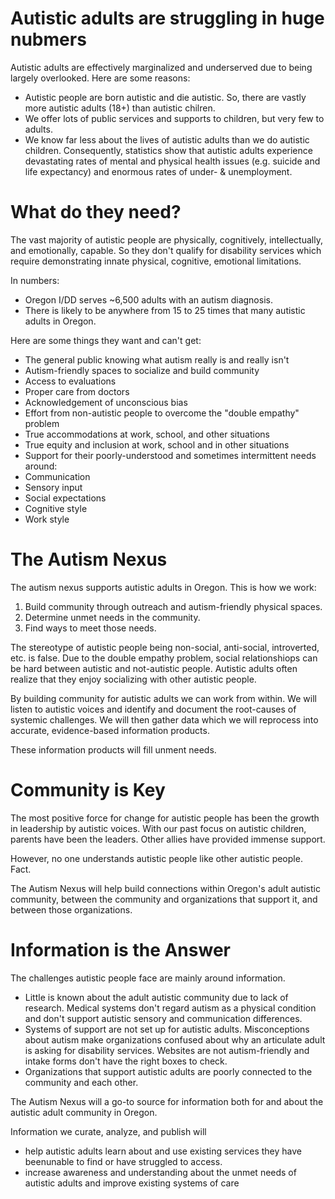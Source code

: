 # Autistic adults are struggling in huge nubmers
Autistic adults are effectively marginalized and underserved due to being largely overlooked. Here are some reasons:
- Autistic people are born autistic and die autistic. So, there are vastly more autistic adults (18+) than
autistic chilren.
- We offer lots of public services and supports to children, but very few to adults.
- We know far less about the lives of autistic adults than we do autistic children. Consequently, statistics show that autistic adults experience devastating rates of mental and physical health issues (e.g. suicide and life expectancy) and enormous rates of under- & unemployment.

# What do they need?</summary>
The vast majority of autistic people are physically, cognitively, intellectually, and emotionally, capable. So they don't qualify for disability services which require demonstrating innate physical, cognitive, emotional limitations.

In numbers:
- Oregon I/DD serves ~6,500 adults with an autism diagnosis.
- There is likely to be anywhere from 15 to 25 times that many autistic adults in Oregon.

Here are some things they want and can't get:
- The general public knowing what autism really is and really isn't
- Autism-friendly spaces to socialize and build community
- Access to evaluations
- Proper care from doctors
- Acknowledgement of unconscious bias
- Effort from non-autistic people to overcome the "double empathy" problem
- True accommodations at work, school, and other situations
- True equity and inclusion at work, school and in other situations
- Support for their poorly-understood and sometimes intermittent needs around:
- Communication
- Sensory input
- Social expectations
- Cognitive style
- Work style

# The Autism Nexus
The autism nexus supports autistic adults in Oregon. This is how we work:

1. Build community through outreach and autism-friendly physical spaces.
2. Determine unmet needs in the community.
3. Find ways to meet those needs.

The stereotype of autistic people being non-social, anti-social, introverted, etc. is false. Due to the double empathy problem, social relationshiops can be hard between autistic and not-autistic people. Autistic adults often realize that they enjoy socializing with other autistic people.

By building community for autistic adults we can work from within. We will listen to autistic voices and identify and document the root-causes of systemic challenges. We will then gather data which we will reprocess into accurate, evidence-based information products.

These information products will fill unment needs.

# Community is Key
The most positive force for change for autistic people has been the growth in leadership by autistic voices. With our past focus on autistic children, parents have been the leaders. Other allies have provided immense support.

However, no one understands autistic people like other autistic people. Fact.

The Autism Nexus will help build connections within Oregon's adult autistic community, between the community and organizations that support it, and between those organizations.

# Information is the Answer</summary>
The challenges autistic people face are mainly around information.

- Little is known about the adult autistic community due to lack of research. Medical systems don't regard autism as a physical condition and don't support autistic sensory and communication differences.
- Systems of support are not set up for autistic adults. Misconceptions about autism make organizations confused about why an articulate adult is asking for disability services. Websites are not autism-friendly and intake forms don't have the right boxes to check.
- Organizations that support autistic adults are poorly connected to the community and each other.

The Autism Nexus will a go-to source for information both for and about the autistic adult community in Oregon.

Information we curate, analyze, and publish will
- help autistic adults learn about and use existing services they have beenunable to find or have struggled to access.
- increase awareness and understanding about the unmet needs of autistic adults and improve existing systems of care

